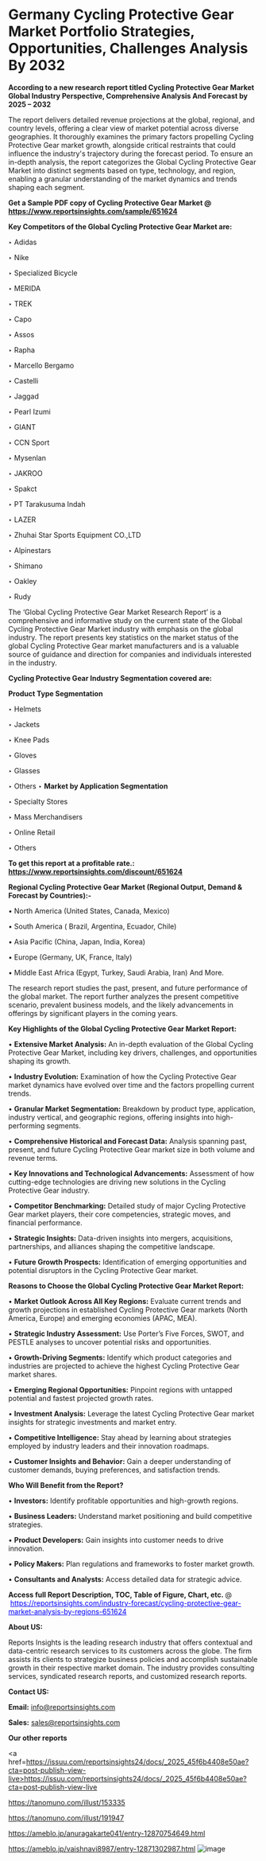 # Germany Cycling Protective Gear Market Portfolio Strategies, Opportunities, Challenges Analysis By 2032

<strong>According to a new research report titled Cycling Protective Gear Market Global Industry Perspective, Comprehensive Analysis And Forecast by 2025 – 2032</strong>

The report delivers detailed revenue projections at the global, regional, and country levels, offering a clear view of market potential across diverse geographies. It thoroughly examines the primary factors propelling Cycling Protective Gear market growth, alongside critical restraints that could influence the industry's trajectory during the forecast period. To ensure an in-depth analysis, the report categorizes the Global Cycling Protective Gear Market into distinct segments based on type, technology, and region, enabling a granular understanding of the market dynamics and trends shaping each segment.

<strong>Get a Sample PDF copy of Cycling Protective Gear Market </strong><strong>@<a href=https://www.reportsinsights.com/sample/651624 style=color:#0000ff;> https://www.reportsinsights.com/sample/651624</a></strong></font>

<strong>Key Competitors of the Global Cycling Protective Gear Market are:</strong>

‣ Adidas

‣ Nike

‣ Specialized Bicycle

‣ MERIDA

‣ TREK

‣ Capo

‣ Assos

‣ Rapha

‣ Marcello Bergamo

‣ Castelli

‣ Jaggad

‣ Pearl Izumi

‣ GIANT

‣ CCN Sport

‣ Mysenlan

‣ JAKROO

‣ Spakct

‣ PT Tarakusuma Indah

‣ LAZER

‣ Zhuhai Star Sports Equipment CO.,LTD

‣ Alpinestars

‣ Shimano

‣ Oakley

‣ Rudy

The ‘Global Cycling Protective Gear Market Research Report’ is a comprehensive and informative study on the current state of the Global Cycling Protective Gear Market industry with emphasis on the global industry. The report presents key statistics on the market status of the global Cycling Protective Gear market manufacturers and is a valuable source of guidance and direction for companies and individuals interested in the industry.

<strong>Cycling Protective Gear Industry Segmentation covered are:</strong>

<strong>Product Type Segmentation</strong>

‣ Helmets

‣ Jackets

‣ Knee Pads

‣ Gloves

‣ Glasses

‣ Others
‣ 
<strong>Market by Application Segmentation</strong>

‣ Specialty Stores

‣ Mass Merchandisers

‣ Online Retail

‣ Others

<strong>To get this report at a profitable rate.: <a href=https://www.reportsinsights.com/discount/651624 style=color:#0000ff;>https://www.reportsinsights.com/discount/651624</a></strong></font>

<strong>Regional Cycling Protective Gear Market (Regional Output, Demand &amp; Forecast by Countries):-</strong>

• North America (United States, Canada, Mexico)

• South America ( Brazil, Argentina, Ecuador, Chile)

• Asia Pacific (China, Japan, India, Korea)

• Europe (Germany, UK, France, Italy)

• Middle East Africa (Egypt, Turkey, Saudi Arabia, Iran) And More.

The research report studies the past, present, and future performance of the global market. The report further analyzes the present competitive scenario, prevalent business models, and the likely advancements in offerings by significant players in the coming years.

<strong>Key Highlights of the Global Cycling Protective Gear Market Report:</strong>

• <strong>Extensive Market Analysis:</strong> An in-depth evaluation of the Global Cycling Protective Gear Market, including key drivers, challenges, and opportunities shaping its growth.

• <strong>Industry Evolution:</strong> Examination of how the Cycling Protective Gear market dynamics have evolved over time and the factors propelling current trends.

• <strong>Granular Market Segmentation:</strong> Breakdown by product type, application, industry vertical, and geographic regions, offering insights into high-performing segments.

• <strong>Comprehensive Historical and Forecast Data:</strong> Analysis spanning past, present, and future Cycling Protective Gear market size in both volume and revenue terms.

• <strong>Key Innovations and Technological Advancements:</strong> Assessment of how cutting-edge technologies are driving new solutions in the Cycling Protective Gear industry.

• <strong>Competitor Benchmarking:</strong> Detailed study of major Cycling Protective Gear market players, their core competencies, strategic moves, and financial performance.

• <strong>Strategic Insights:</strong> Data-driven insights into mergers, acquisitions, partnerships, and alliances shaping the competitive landscape.

• <strong>Future Growth Prospects:</strong> Identification of emerging opportunities and potential disruptors in the Cycling Protective Gear market.

<strong>Reasons to Choose the Global Cycling Protective Gear Market Report:</strong>

• <strong>Market Outlook Across All Key Regions:</strong> Evaluate current trends and growth projections in established Cycling Protective Gear markets (North America, Europe) and emerging economies (APAC, MEA).

• <strong>Strategic Industry Assessment:</strong> Use Porter’s Five Forces, SWOT, and PESTLE analyses to uncover potential risks and opportunities.

• <strong>Growth-Driving Segments:</strong> Identify which product categories and industries are projected to achieve the highest Cycling Protective Gear market shares.

• <strong>Emerging Regional Opportunities:</strong> Pinpoint regions with untapped potential and fastest projected growth rates.

• <strong>Investment Analysis:</strong> Leverage the latest Cycling Protective Gear market insights for strategic investments and market entry.

• <strong>Competitive Intelligence:</strong> Stay ahead by learning about strategies employed by industry leaders and their innovation roadmaps.

• <strong>Customer Insights and Behavior:</strong> Gain a deeper understanding of customer demands, buying preferences, and satisfaction trends.

<strong>Who Will Benefit from the Report?</strong>

• <strong>Investors:</strong> Identify profitable opportunities and high-growth regions.

• <strong>Business Leaders:</strong> Understand market positioning and build competitive strategies.

• <strong>Product Developers:</strong> Gain insights into customer needs to drive innovation.

• <strong>Policy Makers:</strong> Plan regulations and frameworks to foster market growth.

• <strong>Consultants and Analysts:</strong> Access detailed data for strategic advice.
</ul>
<strong>Access full Report Description, TOC, Table of Figure, Chart, etc. </strong>@  <a href=https://reportsinsights.com/industry-forecast/cycling-protective-gear-market-analysis-by-regions-651624 style=color:#0000ff;>https://reportsinsights.com/industry-forecast/cycling-protective-gear-market-analysis-by-regions-651624</a></font>

<strong><strong>About US</strong>:</strong>

Reports Insights is the leading research industry that offers contextual and data-centric research services to its customers across the globe. The firm assists its clients to strategize business policies and accomplish sustainable growth in their respective market domain. The industry provides consulting services, syndicated research reports, and customized research reports.

<strong>Contact US:</strong>

<p class=""""><b>Email:</b> <a href=mailto:info@reportsinsights.com>info@reportsinsights.com</a></p>
<p class=""""><b>Sales:</b> <a href=mailto:sales@reportsinsights.com>sales@reportsinsights.com</a></p>

<strong>Our other reports</strong>

<a href=https://issuu.com/reportsinsights24/docs/_2025_45f6b4408e50ae?cta=post-publish-view-live>https://issuu.com/reportsinsights24/docs/_2025_45f6b4408e50ae?cta=post-publish-view-live</a>

<a href=https://tanomuno.com/illust/153335>https://tanomuno.com/illust/153335</a>

<a href=https://tanomuno.com/illust/191947>https://tanomuno.com/illust/191947</a>

<a href=https://ameblo.jp/anuragakarte041/entry-12870754649.html>https://ameblo.jp/anuragakarte041/entry-12870754649.html</a>

<a href=https://ameblo.jp/vaishnavi8987/entry-12871302987.html>https://ameblo.jp/vaishnavi8987/entry-12871302987.html</a>
![image](https://github.com/user-attachments/assets/1aaa275a-5748-4380-9a1c-87c824857a0c)
